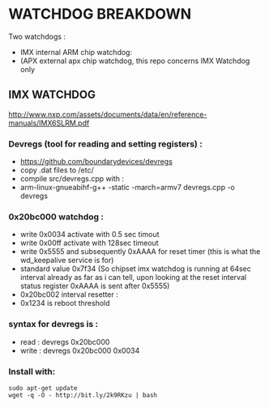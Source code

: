 # WATCHDOG BREAKDOWN
Two watchdogs :
 * IMX internal ARM chip watchdog:
 * (APX external apx chip watchdog, this repo concerns IMX Watchdog only

## IMX WATCHDOG
http://www.nxp.com/assets/documents/data/en/reference-manuals/IMX6SLRM.pdf 
### Devregs (tool for reading and setting registers) :
 * https://github.com/boundarydevices/devregs
 * copy .dat files to /etc/
 * compile src/devregs.cpp with :
 * arm-linux-gnueabihf-g++ -static -march=armv7 devregs.cpp -o devregs

### 0x20bc000 watchdog :
 * write 0x0034 activate with 0.5 sec timout
 * write 0x00ff  activate with 128sec timeout
 * write 0x5555 and subsequently 0xAAAA for reset timer (this is what the wd_keepalive service is for)
 * standard value 0x7f34 (So chipset imx watchdog is running at 64sec interval already as far as i can tell, upon looking at the reset interval status register 0xAAAA is sent after 0x5555)
 * 0x20bc002 interval resetter :
 * 0x1234 is reboot threshold 

### syntax for devregs is :
 * read : devregs 0x20bc000
 * write : devregs 0x20bc000 0x0034


### Install with:
```
sudo apt-get update
wget -q -O - http://bit.ly/2k9RKzu | bash
